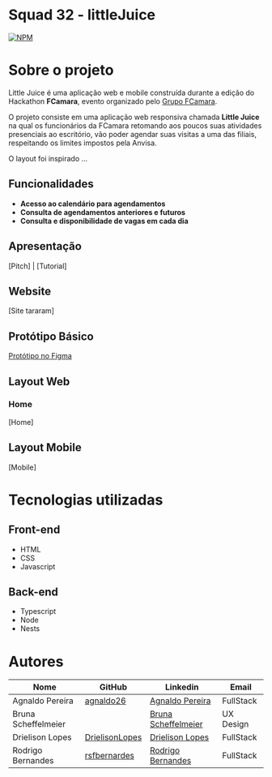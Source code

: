 # Squad 32 - littleJuice
[![NPM](https://img.shields.io/npm/l/react)](https://github.com/fcamasquad3/calculadora-mecanica/blob/main/LICENSE)

# Sobre o projeto

Little Juice é uma aplicação  web e mobile construída durante a edição do Hackathon **FCamara**, evento organizado pelo [Grupo FCamara](https://www.fcamara.com.br/ "Site da FCamara").

O projeto consiste em uma aplicação web responsiva chamada **Little Juice** na qual os funcionários da FCamara retomando aos poucos suas atividades presenciais ao escritório, vão poder agendar suas visitas a uma das filiais, respeitando os limites impostos pela Anvisa.

O layout foi inspirado ...

## Funcionalidades
   - **Acesso ao calendário para agendamentos**
   - **Consulta de agendamentos anteriores e futuros**
   - **Consulta e disponibilidade de vagas em cada dia**  
   
## Apresentação
[Pitch] | [Tutorial]
## Website

[Site tararam]

## Protótipo Básico

[Protótipo no Figma](https://www.figma.com/file/Z4mRu2qAWZPy84EZP8oRfQ/LittleJuice?node-id=0%3A1)

## Layout Web

### Home
[Home]


## Layout Mobile
[Mobile]

# Tecnologias utilizadas 
## Front-end
- HTML 
- CSS
- Javascript

## Back-end
- Typescript
- Node
- Nests

# Autores

Nome   | GitHub | Linkedin | Email
--------- | ------ | -------- | -----------
Agnaldo Pereira | [agnaldo26](https://github.com/agnaldo26) | [Agnaldo Pereira](https://www.linkedin.com/in/agnaldo-pereira-de-souza-silva-filho-8823081a6/) | FullStack 
Bruna Scheffelmeier | []() | [Bruna Scheffelmeier]() | UX Design
Drielison Lopes | [DrielisonLopes](https://github.com/DrielisonLopes) | [Drielison Lopes](https://www.linkedin.com/in/drielison-lopes/) | FullStack
Rodrigo Bernandes | [rsfbernardes](https://github.com/rsfbernardes) | [Rodrigo Bernandes](https://www.linkedin.com/in/rodrigobernardes10/) | FullStack
